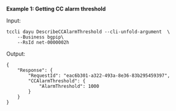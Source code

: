 **Example 1: Getting CC alarm threshold**



Input: 

```
tccli dayu DescribeCCAlarmThreshold --cli-unfold-argument  \
    --Business bgpip\
    --RsId net-0000002h
```

Output: 
```
{
    "Response": {
        "RequestId": "eac6b301-a322-493a-8e36-83b295459397",
        "CCAlarmThreshold": {
            "AlarmThreshold": 1000
        }
    }
}
```

